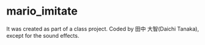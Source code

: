 # mario_imitate

It was created as part of a class project.
Coded by 田中 大智(Daichi Tanaka), except for the sound effects.

